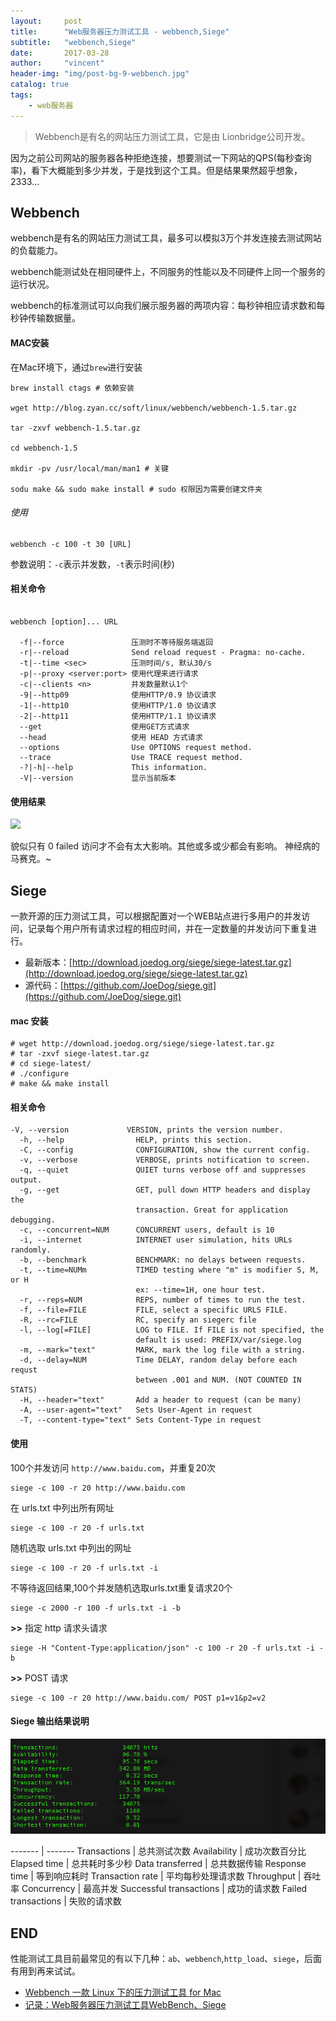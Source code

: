 ```yaml
---
layout:     post
title:      "Web服务器压力测试工具 - webbench,Siege"
subtitle:   "webbench,Siege"
date:       2017-03-28
author:     "vincent"
header-img: "img/post-bg-9-webbench.jpg"
catalog: true
tags:
    - web服务器
---
```


> Webbench是有名的网站压力测试工具，它是由 Lionbridge公司开发。

因为之前公司网站的服务器各种拒绝连接，想要测试一下网站的QPS(每秒查询率)，看下大概能到多少并发，于是找到这个工具。但是结果果然超乎想象，2333...

## Webbench

webbench是有名的网站压力测试工具，最多可以模拟3万个并发连接去测试网站的负载能力。

webbench能测试处在相同硬件上，不同服务的性能以及不同硬件上同一个服务的运行状况。

webbench的标准测试可以向我们展示服务器的两项内容：每秒钟相应请求数和每秒钟传输数据量。

#### MAC安装

在Mac环境下，通过`brew`进行安装

```
brew install ctags # 依赖安装

wget http://blog.zyan.cc/soft/linux/webbench/webbench-1.5.tar.gz

tar -zxvf webbench-1.5.tar.gz

cd webbench-1.5

mkdir -pv /usr/local/man/man1 # 关键

sodu make && sudo make install # sudo 权限因为需要创建文件夹

```

###### 使用

```
webbench -c 100 -t 30 [URL]
```

参数说明：`-c`表示并发数，`-t`表示时间(秒)

#### 相关命令

```

webbench [option]... URL

  -f|--force               压测时不等待服务端返回
  -r|--reload              Send reload request - Pragma: no-cache.
  -t|--time <sec>          压测时间/s, 默认30/s
  -p|--proxy <server:port> 使用代理来进行请求
  -c|--clients <n>         并发数量默认1个
  -9|--http09              使用HTTP/0.9 协议请求
  -1|--http10              使用HTTP/1.0 协议请求
  -2|--http11              使用HTTP/1.1 协议请求
  --get                    使用GET方式请求
  --head                   使用 HEAD 方式请求
  --options                Use OPTIONS request method.
  --trace                  Use TRACE request method.
  -?|-h|--help             This information.
  -V|--version             显示当前版本

```

#### 使用结果

![](/img/webbench/webbench-result.png)

貌似只有 0 failed 访问才不会有太大影响。其他或多或少都会有影响。 神经病的马赛克。~

## Siege

一款开源的压力测试工具，可以根据配置对一个WEB站点进行多用户的并发访问，记录每个用户所有请求过程的相应时间，并在一定数量的并发访问下重复进行。

* 最新版本：[http://download.joedog.org/siege/siege-latest.tar.gz](http://download.joedog.org/siege/siege-latest.tar.gz)
* 源代码：[https://github.com/JoeDog/siege.git](https://github.com/JoeDog/siege.git)

#### mac 安装

```
# wget http://download.joedog.org/siege/siege-latest.tar.gz
# tar -zxvf siege-latest.tar.gz
# cd siege-latest/
# ./configure
# make && make install
```

#### 相关命令

```
-V, --version             VERSION, prints the version number.
  -h, --help                HELP, prints this section.
  -C, --config              CONFIGURATION, show the current config.
  -v, --verbose             VERBOSE, prints notification to screen.
  -q, --quiet               QUIET turns verbose off and suppresses output.
  -g, --get                 GET, pull down HTTP headers and display the
                            transaction. Great for application debugging.
  -c, --concurrent=NUM      CONCURRENT users, default is 10
  -i, --internet            INTERNET user simulation, hits URLs randomly.
  -b, --benchmark           BENCHMARK: no delays between requests.
  -t, --time=NUMm           TIMED testing where "m" is modifier S, M, or H
                            ex: --time=1H, one hour test.
  -r, --reps=NUM            REPS, number of times to run the test.
  -f, --file=FILE           FILE, select a specific URLS FILE.
  -R, --rc=FILE             RC, specify an siegerc file
  -l, --log[=FILE]          LOG to FILE. If FILE is not specified, the
                            default is used: PREFIX/var/siege.log
  -m, --mark="text"         MARK, mark the log file with a string.
  -d, --delay=NUM           Time DELAY, random delay before each requst
                            between .001 and NUM. (NOT COUNTED IN STATS)
  -H, --header="text"       Add a header to request (can be many)
  -A, --user-agent="text"   Sets User-Agent in request
  -T, --content-type="text" Sets Content-Type in request
```

#### 使用

100个并发访问 `http://www.baidu.com`，并重复20次

```
siege -c 100 -r 20 http://www.baidu.com
```

在 urls.txt 中列出所有网址

```
siege -c 100 -r 20 -f urls.txt  
```

随机选取 urls.txt 中列出的网址

```
siege -c 100 -r 20 -f urls.txt -i
```

不等待返回结果,100个并发随机选取urls.txt重复请求20个

```
siege -c 2000 -r 100 -f urls.txt -i -b  
```

**>>** 指定 http 请求头请求

```
siege -H "Content-Type:application/json" -c 100 -r 20 -f urls.txt -i -b  
```

**>>** POST 请求

```
siege -c 100 -r 20 http://www.baidu.com/ POST p1=v1&p2=v2  
```

#### Siege 输出结果说明

![](/img/web-test-tool/siege-result.png)


------- | -------
Transactions | 总共测试次数 
Availability | 成功次数百分比 
Elapsed time | 总共耗时多少秒 
Data transferred | 总共数据传输
Response time | 等到响应耗时
Transaction rate | 平均每秒处理请求数
Throughput | 吞吐率
Concurrency | 最高并发
Successful transactions | 成功的请求数
Failed transactions | 失败的请求数

## END

性能测试工具目前最常见的有以下几种：`ab`、`webbench`,`http_load`、`siege`，后面有用到再来试试。

* [Webbench 一款 Linux 下的压力测试工具 for Mac](http://www.open-open.com/news/view/d6dff4)
* [记录：Web服务器压力测试工具WebBench、Siege](https://www.skyf.org/webbench-web-test-tools/)



